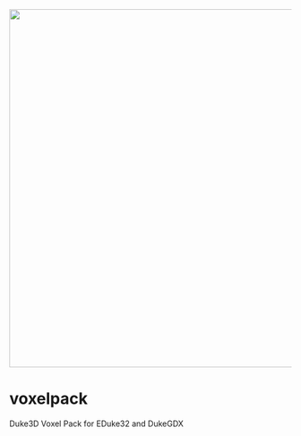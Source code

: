 <img src="https://i.ibb.co/PCJC2b1/dn3d-logo-github-full.png" width="640"/>

# voxelpack
Duke3D Voxel Pack for EDuke32 and DukeGDX
